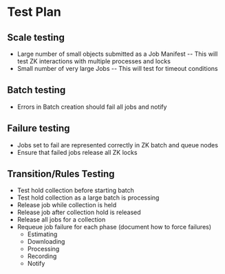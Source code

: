# Test Plan

## Scale testing
- Large number of small objects submitted as a Job Manifest
-- This will test ZK interactions with multiple processes and locks
- Small number of very large Jobs
-- This will test for timeout conditions

## Batch testing
- Errors in Batch creation should fail all jobs and notify

## Failure testing
- Jobs set to fail are represented correctly in ZK batch and queue nodes
- Ensure that failed jobs release all ZK locks

## Transition/Rules Testing
- Test hold collection before starting batch
- Test hold collection as a large batch is processing
- Release job while collection is held
- Release job after collection hold is released
- Release all jobs for a collection
- Requeue job failure for each phase (document how to force failures)
  - Estimating
  - Downloading
  - Processing
  - Recording
  - Notify
